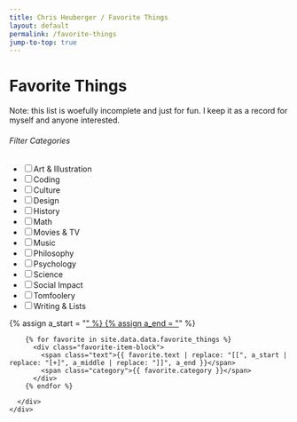 ```yaml
---
title: Chris Heuberger / Favorite Things
layout: default
permalink: /favorite-things
jump-to-top: true
---
```


<div class="main-content main-content_favorite-things">

  <div class="page-title-group">
    <h1 class="page-title">Favorite Things</h1>
    <p class="page-title-note">Note: this list is woefully incomplete and just for fun. I keep it as a record for myself and anyone interested.</p>
  </div>

  <div class="favorite-things-block">

  <div class="filter-container">
    <h6 class="filter-header">Filter Categories</h6>
    <ul class="filter-ul">
      <li class="checkbox-btn">
        <label>
          <input class="filter" type="checkbox" name="art & illustration" data-value="Art & Illustration" /><span>Art & Illustration</span>
        </label>
      </li>
      <li class="checkbox-btn">
        <label>
          <input class="filter" type="checkbox" name="coding" data-value="Coding" /><span>Coding</span>
        </label>
      </li>
      <li class="checkbox-btn">
        <label>
          <input class="filter" type="checkbox" name="culture" data-value="Culture" /><span>Culture</span>
        </label>
      </li>
      <li class="checkbox-btn">
        <label>
          <input class="filter" type="checkbox" name="design" data-value="Design" /><span>Design</span>
        </label>
      </li>
      <li class="checkbox-btn">
        <label>
          <input class="filter" type="checkbox" name="history" data-value="History" /><span>History</span>
        </label>
      </li>
      <li class="checkbox-btn">
        <label>
          <input class="filter" type="checkbox" name="math" data-value="Math" /><span>Math</span>
        </label>
      </li>
      <li class="checkbox-btn">
        <label>
          <input class="filter" type="checkbox" name="movies & tv" data-value="Movies & TV" /><span>Movies & TV</span>
        </label>
      </li>
      <li class="checkbox-btn">
        <label>
          <input class="filter" type="checkbox" name="music" data-value="Music" /><span>Music</span>
        </label>
      </li>
      <li class="checkbox-btn">
        <label>
          <input class="filter" type="checkbox" name="philosophy" data-value="Philosophy" /><span>Philosophy</span>
        </label>
      </li>
      <li class="checkbox-btn">
        <label>
          <input class="filter" type="checkbox" name="psychology" data-value="Psychology" /><span>Psychology</span>
        </label>
      </li>
      <li class="checkbox-btn">
        <label>
          <input class="filter" type="checkbox" name="science" data-value="Science" /><span>Science</span>
        </label>
      </li>
      <li class="checkbox-btn">
        <label>
          <input class="filter" type="checkbox" name="social impact" data-value="Social Impact" /><span>Social Impact</span>
        </label>
      </li>
      <li class="checkbox-btn">
        <label>
          <input class="filter" type="checkbox" name="tomfoolery" data-value="Tomfoolery" /><span>Tomfoolery</span>
        </label>
      </li>
      <li class="checkbox-btn">
        <label>
          <input class="filter" type="checkbox" name="writing & lists" data-value="Writing & Lists" /><span>Writing & Lists</span>
        </label>
      </li>
    </ul>
  </div>

  {% assign a_start = "<a class='text-link' href='" %}
  {% assign a_middle = "' target='_blank' rel='noopener'>" %}
  {% assign a_end = "</a>" %}

  <div class="results-container">
    <div id="search-results">
      <div class="list">

        {% for favorite in site.data.data.favorite_things %}
          <div class="favorite-item-block">
            <span class="text">{{ favorite.text | replace: "[[", a_start | replace: "[+]", a_middle | replace: "]]", a_end }}</span>
            <span class="category">{{ favorite.category }}</span>
          </div>
        {% endfor %}

      </div>
    </div>
  </div>

  </div>

</div>